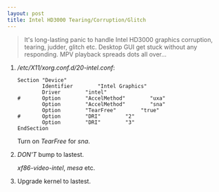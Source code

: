 ```yaml
---
layout: post
title: Intel HD3000 Tearing/Corruption/Glitch
---
```


> It's long-lasting panic to handle Intel HD3000 graphics corruption, tearing, judder, glitch etc. Desktop GUI get stuck without any responding. MPV playback spreads dots all over...

1. */etc/X11/xorg.conf.d/20-intel.conf*:

   ```
   Section "Device"
           Identifier        "Intel Graphics"
           Driver        "intel"
   #       Option        "AccelMethod"        "uxa"
           Option        "AccelMethod"        "sna"
           Option        "TearFree"        "true"
   #       Option        "DRI"        "2"
           Option        "DRI"        "3"
   EndSection
   ```

   Turn on *TearFree* for *sna*.
2. *DON'T* bump to lastest.

   *xf86-video-intel*, *mesa* etc.
3. Upgrade kernel to lastest.

